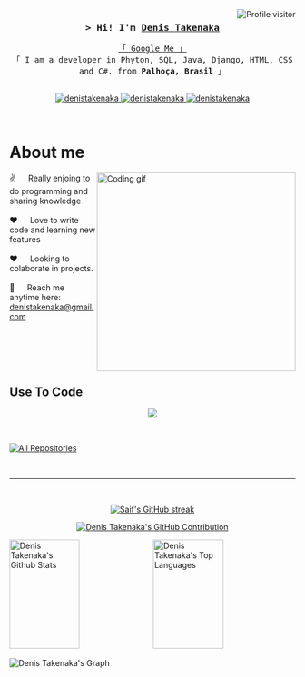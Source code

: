 <a href="https://komarev.com/ghpvc/?username=Dnstilt">
  <img align="right" src="https://komarev.com/ghpvc/?username=dnstilt&label=Visitors&color=0e75b6&style=flat" alt="Profile visitor" />
</a>
<!-- Intro  -->
<h3 align="center">
        <samp>&gt; Hi! I'm 
                <b><a target="_blank" href="https://alsiam.com">Denis Takenaka</a></b>
        </samp>
</h3>


<p align="center"> 
  <samp>
    <a href="https://www.google.com/search?q=Denis+Takenaka">「 Google Me 」</a>
    <br>
    「 I am a developer in Phyton, SQL, Java, Django, HTML, CSS and C#. from <b>Palhoça, Brasil</b> 」
    <br>
    <br>
  </samp>
</p>

<p align="center">
 
 <a href="https://linkedin.com/in/denistakenaka" target="_blank">
  <img src="https://img.shields.io/badge/LinkedIn-0077B5?style=for-the-badge&logo=linkedin&logoColor=white" alt="denistakenaka"/>
 </a>
 <a href="https://instagram.com/denistakenaka" target="_blank">
  <img src="https://img.shields.io/badge/Instagram-fe4164?style=for-the-badge&logo=instagram&logoColor=white" alt="denistakenaka" />
 </a> 
 <a href="https://facebook.com/denistakenaka" target="_blank">
  <img src="https://img.shields.io/badge/Facebook-20BEFF?&style=for-the-badge&logo=facebook&logoColor=white" alt="denistakenaka"  />
  </a> 
</p>
<br />

<!-- About Section -->
 # About me
 
<p>
 <img align="right" width="350" src="/assets/chair.gif" alt="Coding gif" />
  
 ✌️ &emsp; Really enjoing to do programming and sharing knowledge <br/><br/>
 ❤️ &emsp; Love to write code and learning new features<br/><br/>
 ❤️ &emsp; Looking to colaborate in projects.<br/><br/>
 📧 &emsp; Reach me anytime here: denistakenaka@gmail.com<br/><br/>

</p>

<br/>
<br/>
<br/>

## Use To Code
<p align="center">
  <a href="https://skillicons.dev">
    <img src="https://skillicons.dev/icons?i=git,github,cs,html,css,js,java,kotlin,py,bootstrap,django,spring,mysql,postgres,idea,pycharm,webstorm,eclipse,vscode,figma" />
  </a>
</p>

<br/>
<p align="left">
  <a href="https://github.com/dnstilt?tab=repositories" target="_blank"><img alt="All Repositories" title="All Repositories" src="https://img.shields.io/badge/-All%20Repos-2962FF?style=for-the-badge&logo=koding&logoColor=white"/></a>
</p>

<br/>
<hr/>
<br/>

<p align="center">
  <a href="https://github.com/dnstilt">
    <img src="https://github-readme-streak-stats.herokuapp.com/?user=dnstilt&theme=radical&border=7F3FBF&background=0D1117" alt="Saif's GitHub streak"/>
  </a>
</p>

<p align="center">
  <a href="https://github.com/dnstilt">
    <img src="https://github-profile-summary-cards.vercel.app/api/cards/profile-details?username=dnstilt&theme=radical" alt="Denis Takenaka's GitHub Contribution"/>
  </a>
</p>

<a> 
    <a href="https://github.com/dnstilt"><img alt="Denis Takenaka's Github Stats" src="https://denvercoder1-github-readme-stats.vercel.app/api?username=dnstilt&show_icons=true&count_private=true&theme=react&border_color=7F3FBF&bg_color=0D1117&title_color=F85D7F&icon_color=F8D866" height="192px" width="49.5%"/></a>
  <a href="https://github.com/dnstilt"><img alt="Denis Takenaka's Top Languages" src="https://denvercoder1-github-readme-stats.vercel.app/api/top-langs/?username=dnstilt&langs_count=8&layout=compact&theme=react&border_color=7F3FBF&bg_color=0D1117&title_color=F85D7F&icon_color=F8D866" height="192px" width="49.5%"/></a>
  <br/>
</a>


![Denis Takenaka's Graph](https://github-readme-activity-graph.vercel.app/graph?username=dnstilt&custom_title=Denis%20Takenaka's%20GitHub%20Activity%20Graph&bg_color=0D1117&color=7F3FBF&line=7F3FBF&point=7F3FBF&area_color=FFFFFF&title_color=FFFFFF&area=true)

